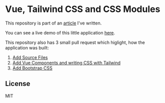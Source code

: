 # Vue, Tailwind CSS and CSS Modules

This repository is part of an [article](https://stefanzweifel.io/posts/how-to-use-tailwind-css-in-vue-together-with-css-modules) I've written.

You can see a live demo of this little application [here](https://stefanzweifel.github.io/vue-tailwind-css-modules-demo/dist/).

This repository also has 3 small pull request which higlight, how the application was built:

1. [Add Source Files](https://github.com/stefanzweifel/vue-tailwind-css-modules-demo/pull/1)
2. [Add Vue Components and writing CSS with Tailwind](https://github.com/stefanzweifel/vue-tailwind-css-modules-demo/pull/2)
3. [Add Bootstrap CSS](https://github.com/stefanzweifel/vue-tailwind-css-modules-demo/pull/3)


## License

MIT
